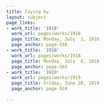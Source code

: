 ```yaml
---
title: laying by
layout: subject
page_links:
- work_title: '1918'
  work_url: pages/works/1918
  page_title: Monday, July  1, 1918
  page_anchor: page-558
- work_title: '1918'
  work_url: pages/works/1918
  page_title: Monday, July  8, 1918
  page_anchor: page-565
- work_title: '1919'
  work_url: pages/works/1919
  page_title: Friday, June 20, 1919
  page_anchor: page-924

---
```

